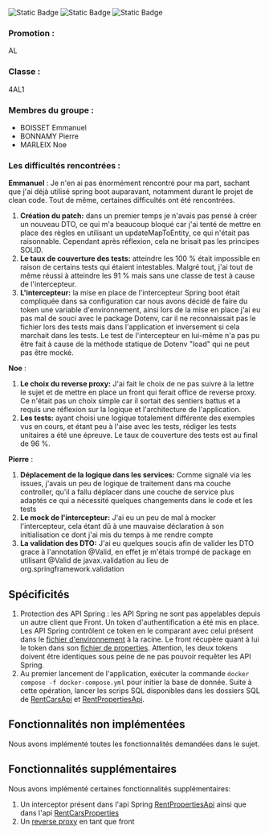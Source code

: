 ![Static Badge](https://img.shields.io/badge/RentCarsAPI_coverage-89%25-valid)
![Static Badge](https://img.shields.io/badge/RentFrontAPI_coverage-97%25-valid)
![Static Badge](https://img.shields.io/badge/RentPropertiesAPI_coverage-91%25-valid)

### Promotion :
AL
### Classe :
4AL1

### Membres du groupe :
* BOISSET Emmanuel
* BONNAMY Pierre
* MARLEIX Noe

### Les difficultés rencontrées :

**Emmanuel** : Je n'en ai pas énormément rencontré pour ma part, sachant que j'ai déjà utilisé spring boot auparavant, notamment durant le projet de clean code. Tout de même, certaines difficultés ont été rencontrées.
  1. **Création du patch:** dans un premier temps je n'avais pas pensé à créer un nouveau DTO, ce qui m'a beaucoup bloqué car j'ai tenté de mettre en place des règles en utilisant un updateMapToEntity, ce qui n'était pas raisonnable. Cependant après réflexion, cela ne brisait pas les principes SOLID.
  2. **Le taux de couverture des tests:** atteindre les 100 % était impossible en raison de certains tests qui étaient intestables. Malgré tout, j'ai tout de même réussi à atteindre les 91 % mais sans une classe de test à cause de l'intercepteur.
  3. **L'intercepteur:** la mise en place de l'intercepteur Spring boot était compliquée dans sa configuration car nous avons décidé de faire du token une variable d'environnement, ainsi lors de la mise en place j'ai eu pas mal de souci avec le package Dotenv, car il ne reconnaissait pas le fichier lors des tests mais dans l'application et inversement si cela marchait dans les tests. Le test de l'intercepteur en lui-même n'a pas pu être fait à cause de la méthode statique de Dotenv "load" qui ne peut pas être mocké.

**Noe** : 
1. **Le choix du reverse proxy:** J'ai fait le choix de ne pas suivre à la lettre le sujet et de mettre en place un front qui ferait office de reverse proxy. Ce n'était pas un choix simple car il sortait des sentiers battus et a requis une réflexion sur la logique et l'architecture de l'application.
2. **Les tests:** ayant choisi une logique totalement différente des exemples vus en cours, et étant peu à l'aise avec les tests, rédiger les tests unitaires a été une épreuve. Le taux de couverture des tests est au final de 96 %.

**Pierre** :
1. **Déplacement de la logique dans les services:** Comme signalé via les issues, j'avais un peu de logique de traitement dans ma couche controller, qu'il a fallu déplacer dans une couche de service plus adaptés ce qui a nécessité quelques changements dans le code et les tests
2. **Le mock de l'intercepteur:** J'ai eu un peu de mal à mocker l'intercepteur, cela étant dû à une mauvaise déclaration à son initialisation ce dont j'ai mis du temps à me rendre compte
3. **La validation des DTO:** J'ai eu quelques soucis afin de valider les DTO grace à l'annotation @Valid, en effet je m'étais trompé de package en utilisant @Valid de javax.validation au lieu de org.springframework.validation
## Spécificités
1. Protection des API Spring : les API Spring ne sont pas appelables depuis un autre client que Front. Un token d'authentification a été mis en place. Les API Spring contrôlent ce token en le comparant avec celui présent dans le [fichier d'environnement](.env) à la racine. Le front récupère quant à lui le token dans son [fichier de properties](RentFrontAPI/src/main/resources/config.properties). Attention, les deux tokens doivent être identiques sous peine de ne pas pouvoir requêter les API Spring.
2. Au premier lancement de l'application, exécuter la commande `docker compose -f docker-compose.yml` pour initier la base de donnée. Suite à cette opération, lancer les scrips SQL disponibles dans les dossiers SQL de [RentCarsApi](RentCarsAPI/src/main/resources/sql/rental_car.sql) et [RentPropertiesApi](RentPropertiesAPI/src/main/resources/sql).

## Fonctionnalités non implémentées
Nous avons implémenté toutes les fonctionnalités demandées dans le sujet.
## Fonctionnalités supplémentaires


Nous avons implémenté certaines fonctionnalités supplémentaires:
1. Un interceptor présent dans l'api Spring [RentPropertiesApi](RentPropertiesAPI/src/main/java/fr/rent/application/interceptor) ainsi que dans l'api [RentCarsProperties](RentCarsAPI/src/main/java/fr/esgi/rent/interceptor/AuthInterceptor.java)
2. Un [reverse proxy](RentFrontAPI/src/main/java/fr/esgi/api) en tant que front